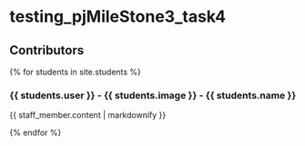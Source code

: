 # testing_pjMileStone3_task4
## Contributors
{% for students in site.students %}
  <h3>{{ students.user }} - {{ students.image }} - {{ students.name }}</h3>
  <p>{{ staff_member.content | markdownify }}</p>
{% endfor %}
